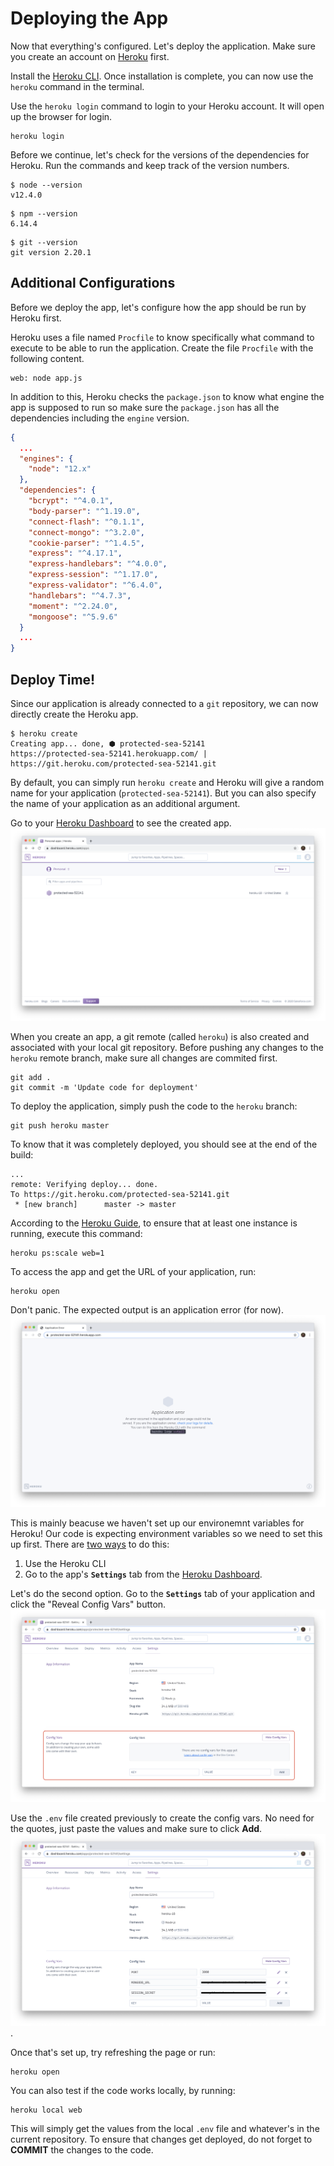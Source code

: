 # Deploying the App
Now that everything's configured. Let's deploy the application. Make sure you create an account on [Heroku](https://www.heroku.com/) first.

Install the [Heroku CLI](https://devcenter.heroku.com/articles/heroku-cli#download-and-install). Once installation is complete, you can now use the `heroku` command in the terminal.

Use the `heroku login` command to login to your Heroku account. It will open up the browser for login.
```shell
heroku login
```

Before we continue, let's check for the versions of the dependencies for Heroku. Run the commands and keep track of the version numbers.
```shell
$ node --version
v12.4.0
```

```shell
$ npm --version
6.14.4
```

```shell
$ git --version
git version 2.20.1
```

## Additional Configurations
Before we deploy the app, let's configure how the app should be run by Heroku first.

Heroku uses a file named `Procfile` to know specifically what command to execute to be able to run the application. Create the file `Procfile` with the following content.
```
web: node app.js
```

In addition to this, Heroku checks the `package.json` to know what engine the app is supposed to run so make sure the `package.json` has all the dependencies including the `engine` version.
```json
{
  ...
  "engines": {
    "node": "12.x"
  },
  "dependencies": {
    "bcrypt": "^4.0.1",
    "body-parser": "^1.19.0",
    "connect-flash": "^0.1.1",
    "connect-mongo": "^3.2.0",
    "cookie-parser": "^1.4.5",
    "express": "^4.17.1",
    "express-handlebars": "^4.0.0",
    "express-session": "^1.17.0",
    "express-validator": "^6.4.0",
    "handlebars": "^4.7.3",
    "moment": "^2.24.0",
    "mongoose": "^5.9.6"
  }
  ...
}
```

## Deploy Time!

Since our application is already connected to a `git` repository, we can now directly create the Heroku app.
```shell
$ heroku create
Creating app... done, ⬢ protected-sea-52141
https://protected-sea-52141.herokuapp.com/ | https://git.heroku.com/protected-sea-52141.git
```
By default, you can simply run `heroku create` and Heroku will give a random name for your application (`protected-sea-52141`). But you can also specify the name of your application as an additional argument.

Go to your [Heroku Dashboard](https://dashboard.heroku.com/apps) to see the created app.
![alt text](../screens/heroku-created-app.png "Heroku App created!!")

When you create an app, a git remote (called `heroku`) is also created and associated with your local git repository. Before pushing any changes to the `heroku` remote branch, make sure all changes are commited first.
```shell
git add .
git commit -m 'Update code for deployment'
```

To deploy the application, simply push the code to the `heroku` branch:
```shell
git push heroku master
```

To know that it was completely deployed, you should see at the end of the build:
```
...
remote: Verifying deploy... done.
To https://git.heroku.com/protected-sea-52141.git
 * [new branch]      master -> master
```

According to the [Heroku Guide](https://devcenter.heroku.com/articles/getting-started-with-nodejs?singlepage=true#deploy-the-app), to ensure that at least one instance is running, execute this command:
```shell
heroku ps:scale web=1
```

To access the app and get the URL of your application, run:
```shell
heroku open
```

Don't panic. The expected output is an application error (for now).
![alt text](../screens/heroku-app-error.png "Application Error")

This is mainly beacuse we haven't set up our environemnt variables for Heroku! Our code is expecting environment variables so we need to set this up first. There are [two ways](https://devcenter.heroku.com/articles/config-vars#managing-config-vars) to do this:
1. Use the Heroku CLI
2. Go to the app's **`Settings`** tab from the [Heroku Dashboard](https://dashboard.heroku.com/apps).

Let's do the second option. Go to the **`Settings`** tab of your application and click the "Reveal Config Vars" button.
![alt text](../screens/heroku-config-vars.png)

Use the `.env` file created previously to create the config vars. No need for the quotes, just paste the values and make sure to click **Add**.
![alt text](../screens/heroku-config-vars-added.png).

Once that's set up, try refreshing the page or run:
```shell
heroku open
```

You can also test if the code works locally, by running:
```shell
heroku local web
```

This will simply get the values from the local `.env` file and whatever's in the current repository. To ensure that changes get deployed, do not forget to **COMMIT** the changes to the code.

